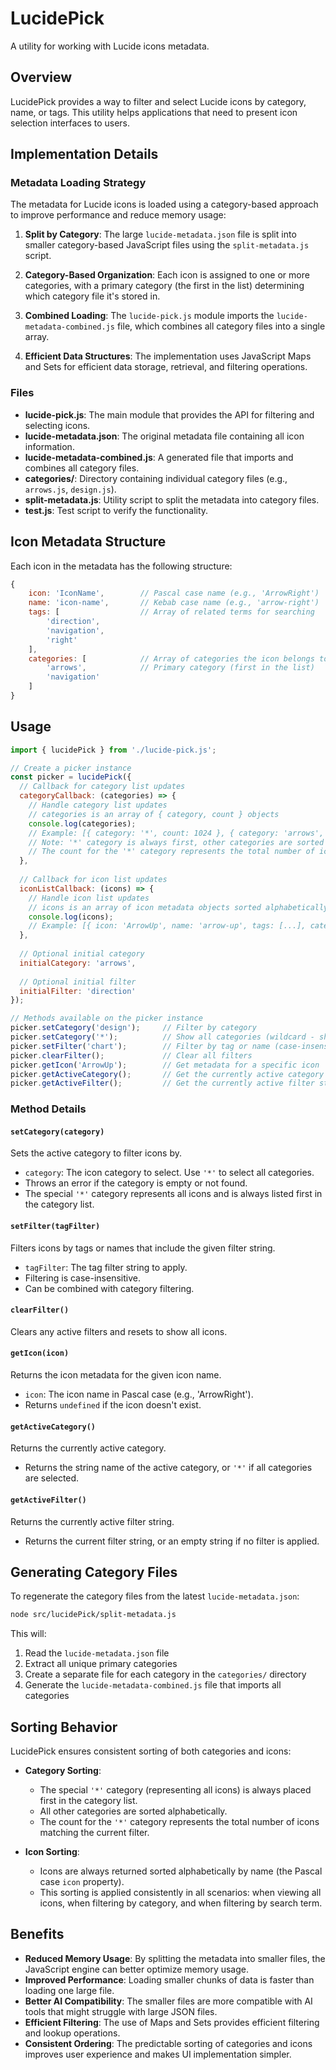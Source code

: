 # LucidePick

A utility for working with Lucide icons metadata.

## Overview

LucidePick provides a way to filter and select Lucide icons by category, name, or tags. This utility helps applications that need to present icon selection interfaces to users.

## Implementation Details

### Metadata Loading Strategy

The metadata for Lucide icons is loaded using a category-based approach to improve performance and reduce memory usage:

1. **Split by Category**: The large `lucide-metadata.json` file is split into smaller category-based JavaScript files using the `split-metadata.js` script.

2. **Category-Based Organization**: Each icon is assigned to one or more categories, with a primary category (the first in the list) determining which category file it's stored in.

3. **Combined Loading**: The `lucide-pick.js` module imports the `lucide-metadata-combined.js` file, which combines all category files into a single array.

4. **Efficient Data Structures**: The implementation uses JavaScript Maps and Sets for efficient data storage, retrieval, and filtering operations.

### Files

- **lucide-pick.js**: The main module that provides the API for filtering and selecting icons.
- **lucide-metadata.json**: The original metadata file containing all icon information.
- **lucide-metadata-combined.js**: A generated file that imports and combines all category files.
- **categories/**: Directory containing individual category files (e.g., `arrows.js`, `design.js`).
- **split-metadata.js**: Utility script to split the metadata into category files.
- **test.js**: Test script to verify the functionality.

## Icon Metadata Structure

Each icon in the metadata has the following structure:

```javascript
{
    icon: 'IconName',        // Pascal case name (e.g., 'ArrowRight')
    name: 'icon-name',       // Kebab case name (e.g., 'arrow-right')
    tags: [                  // Array of related terms for searching
        'direction',
        'navigation',
        'right'
    ],
    categories: [            // Array of categories the icon belongs to
        'arrows',            // Primary category (first in the list)
        'navigation'
    ]
}
```

## Usage

```javascript
import { lucidePick } from './lucide-pick.js';

// Create a picker instance
const picker = lucidePick({
  // Callback for category list updates
  categoryCallback: (categories) => {
    // Handle category list updates
    // categories is an array of { category, count } objects
    console.log(categories);
    // Example: [{ category: '*', count: 1024 }, { category: 'arrows', count: 24 }, { category: 'design', count: 18 }]
    // Note: '*' category is always first, other categories are sorted alphabetically
    // The count for the '*' category represents the total number of icons matching the current filter
  },
  
  // Callback for icon list updates
  iconListCallback: (icons) => {
    // Handle icon list updates
    // icons is an array of icon metadata objects sorted alphabetically by name
    console.log(icons);
    // Example: [{ icon: 'ArrowUp', name: 'arrow-up', tags: [...], categories: [...] }]
  },
  
  // Optional initial category
  initialCategory: 'arrows',
  
  // Optional initial filter
  initialFilter: 'direction'
});

// Methods available on the picker instance
picker.setCategory('design');     // Filter by category
picker.setCategory('*');          // Show all categories (wildcard - shows all icons)
picker.setFilter('chart');        // Filter by tag or name (case-insensitive)
picker.clearFilter();             // Clear all filters
picker.getIcon('ArrowUp');        // Get metadata for a specific icon
picker.getActiveCategory();       // Get the currently active category
picker.getActiveFilter();         // Get the currently active filter string
```

### Method Details

#### `setCategory(category)`

Sets the active category to filter icons by.

- `category`: The icon category to select. Use `'*'` to select all categories.
- Throws an error if the category is empty or not found.
- The special `'*'` category represents all icons and is always listed first in the category list.

#### `setFilter(tagFilter)`

Filters icons by tags or names that include the given filter string.

- `tagFilter`: The tag filter string to apply.
- Filtering is case-insensitive.
- Can be combined with category filtering.

#### `clearFilter()`

Clears any active filters and resets to show all icons.

#### `getIcon(icon)`

Returns the icon metadata for the given icon name.

- `icon`: The icon name in Pascal case (e.g., 'ArrowRight').
- Returns `undefined` if the icon doesn't exist.

#### `getActiveCategory()`

Returns the currently active category.

- Returns the string name of the active category, or `'*'` if all categories are selected.

#### `getActiveFilter()`

Returns the currently active filter string.

- Returns the current filter string, or an empty string if no filter is applied.

## Generating Category Files

To regenerate the category files from the latest `lucide-metadata.json`:

```bash
node src/lucidePick/split-metadata.js
```

This will:
1. Read the `lucide-metadata.json` file
2. Extract all unique primary categories
3. Create a separate file for each category in the `categories/` directory
4. Generate the `lucide-metadata-combined.js` file that imports all categories

## Sorting Behavior

LucidePick ensures consistent sorting of both categories and icons:

- **Category Sorting**: 
  - The special `'*'` category (representing all icons) is always placed first in the category list.
  - All other categories are sorted alphabetically.
  - The count for the `'*'` category represents the total number of icons matching the current filter.

- **Icon Sorting**:
  - Icons are always returned sorted alphabetically by name (the Pascal case `icon` property).
  - This sorting is applied consistently in all scenarios: when viewing all icons, when filtering by category, and when filtering by search term.

## Benefits

- **Reduced Memory Usage**: By splitting the metadata into smaller files, the JavaScript engine can better optimize memory usage.
- **Improved Performance**: Loading smaller chunks of data is faster than loading one large file.
- **Better AI Compatibility**: The smaller files are more compatible with AI tools that might struggle with large JSON files.
- **Efficient Filtering**: The use of Maps and Sets provides efficient filtering and lookup operations.
- **Consistent Ordering**: The predictable sorting of categories and icons improves user experience and makes UI implementation simpler.
